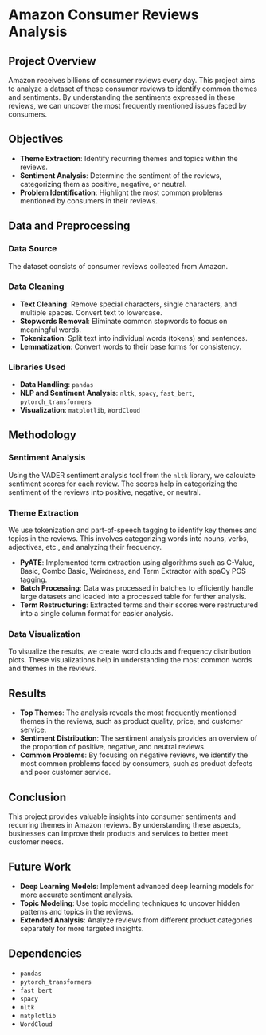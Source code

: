 # Amazon Consumer Reviews Analysis

## Project Overview
Amazon receives billions of consumer reviews every day. This project aims to analyze a dataset of these consumer reviews to identify common themes and sentiments. By understanding the sentiments expressed in these reviews, we can uncover the most frequently mentioned issues faced by consumers.

## Objectives
- **Theme Extraction**: Identify recurring themes and topics within the reviews.
- **Sentiment Analysis**: Determine the sentiment of the reviews, categorizing them as positive, negative, or neutral.
- **Problem Identification**: Highlight the most common problems mentioned by consumers in their reviews.

## Data and Preprocessing

### Data Source
The dataset consists of consumer reviews collected from Amazon.

### Data Cleaning
- **Text Cleaning**: Remove special characters, single characters, and multiple spaces. Convert text to lowercase.
- **Stopwords Removal**: Eliminate common stopwords to focus on meaningful words.
- **Tokenization**: Split text into individual words (tokens) and sentences.
- **Lemmatization**: Convert words to their base forms for consistency.

### Libraries Used
- **Data Handling**: `pandas`
- **NLP and Sentiment Analysis**: `nltk`, `spacy`, `fast_bert`, `pytorch_transformers`
- **Visualization**: `matplotlib`, `WordCloud`

## Methodology

### Sentiment Analysis
Using the VADER sentiment analysis tool from the `nltk` library, we calculate sentiment scores for each review. The scores help in categorizing the sentiment of the reviews into positive, negative, or neutral.

### Theme Extraction
We use tokenization and part-of-speech tagging to identify key themes and topics in the reviews. This involves categorizing words into nouns, verbs, adjectives, etc., and analyzing their frequency.


- **PyATE**: Implemented term extraction using algorithms such as C-Value, Basic, Combo Basic, Weirdness, and Term Extractor with spaCy POS tagging.
- **Batch Processing**: Data was processed in batches to efficiently handle large datasets and loaded into a processed table for further analysis.
- **Term Restructuring**: Extracted terms and their scores were restructured into a single column format for easier analysis.


### Data Visualization
To visualize the results, we create word clouds and frequency distribution plots. These visualizations help in understanding the most common words and themes in the reviews.

## Results
- **Top Themes**: The analysis reveals the most frequently mentioned themes in the reviews, such as product quality, price, and customer service.
- **Sentiment Distribution**: The sentiment analysis provides an overview of the proportion of positive, negative, and neutral reviews.
- **Common Problems**: By focusing on negative reviews, we identify the most common problems faced by consumers, such as product defects and poor customer service.

## Conclusion
This project provides valuable insights into consumer sentiments and recurring themes in Amazon reviews. By understanding these aspects, businesses can improve their products and services to better meet customer needs.

## Future Work
- **Deep Learning Models**: Implement advanced deep learning models for more accurate sentiment analysis.
- **Topic Modeling**: Use topic modeling techniques to uncover hidden patterns and topics in the reviews.
- **Extended Analysis**: Analyze reviews from different product categories separately for more targeted insights.

## Dependencies
- `pandas`
- `pytorch_transformers`
- `fast_bert`
- `spacy`
- `nltk`
- `matplotlib`
- `WordCloud`
